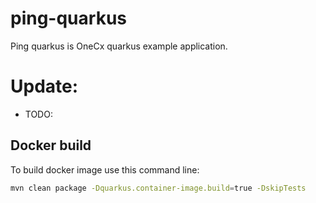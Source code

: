 # ping-quarkus

Ping quarkus is OneCx quarkus example application.

# Update:

* TODO: 

## Docker build

To build docker image use this command line:
```bash
mvn clean package -Dquarkus.container-image.build=true -DskipTests
```

